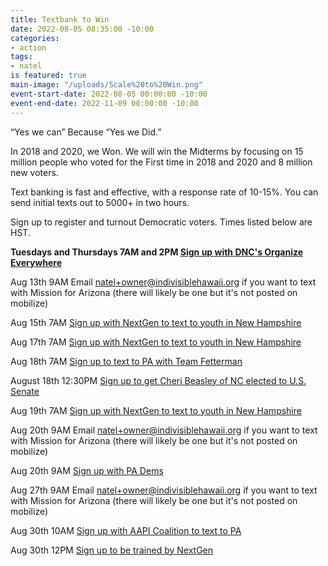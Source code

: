 ```yaml
---
title: Textbank to Win
date: 2022-08-05 08:35:00 -10:00
categories:
- action
tags:
- natel
is featured: true
main-image: "/uploads/Scale%20to%20Win.png"
event-start-date: 2022-08-05 00:00:00 -10:00
event-end-date: 2022-11-09 00:00:00 -10:00
---
```


“Yes we can” Because “Yes we Did.”

In 2018 and 2020, we Won. We will win the Midterms by focusing on 15 million people who voted for the First time in 2018 and 2020 and 8 million new voters.

Text banking is fast and effective, with a response rate of 10-15%. You can send initial texts out to 5000+ in two hours. 

Sign up to register and turnout Democratic voters. Times listed below are HST.

**Tuesdays and Thursdays 7AM and 2PM [Sign up with DNC's Organize Everywhere](https://events.democrats.org/event/418266/)**

Aug 13th 9AM Email natel+owner@indivisiblehawaii.org if you want to text with Mission for Arizona (there will likely be one but it's not posted on mobilize)

Aug 15th 7AM [Sign up with NextGen to text to youth in New Hampshire](https://www.mobilize.us/nextgen/event/487770/)

Aug 17th 7AM [Sign up with NextGen to text to youth in New Hampshire](https://www.mobilize.us/nextgen/event/487770/)

Aug 18th 7AM [Sign up to text to PA with Team Fetterman](https://www.mobilize.us/johnfettermanforsenate/event/475576/)

August 18th 12:30PM [Sign up to get Cheri Beasley of NC elected to U.S. Senate](https://www.mobilize.us/blueunityin2022/event/485365/)

Aug 19th 7AM [Sign up with NextGen to text to youth in New Hampshire](https://www.mobilize.us/nextgen/event/487770/)

Aug 20th 9AM Email natel+owner@indivisiblehawaii.org if you want to text with Mission for Arizona (there will likely be one but it's not posted on mobilize)

Aug 20th 9AM [Sign up with PA Dems](https://www.mobilize.us/allinpa/event/488234/)

Aug 27th 9AM Email natel+owner@indivisiblehawaii.org if you want to text with Mission for Arizona (there will likely be one but it's not posted on mobilize)

Aug 30th 10AM [Sign up with AAPI Coalition to text to PA](https://www.mobilize.us/allinpa/event/488409/)

Aug 30th 12PM [Sign up to be trained by NextGen](https://www.mobilize.us/nextgen/event/483762/)
